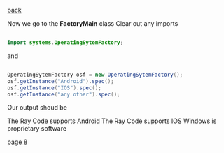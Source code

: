 [back](./page06.md)


Now we go to the **FactoryMain** class Clear out any imports

```java

import systems.OperatingSytemFactory;

```

and

```java

OperatingSytemFactory osf = new OperatingSytemFactory();
osf.getInstance("Android").spec();
osf.getInstance("IOS").spec();
osf.getInstance("any other").spec();

```
Our output shoud be

The Ray Code supports Android
The Ray Code supports IOS
Windows is proprietary software



[page 8](./page08.md)
